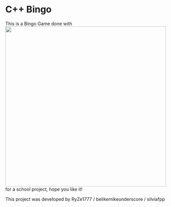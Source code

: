 # C++ Bingo 
This is a Bingo Game done with <img src=https://raw.githubusercontent.com/Benio101/cpp-logo/master/cpp_logo.png width="500"> for a school project, hope you like it!

This project was developed by RyZe1777 / belikemikeunderscore / silviafpp


